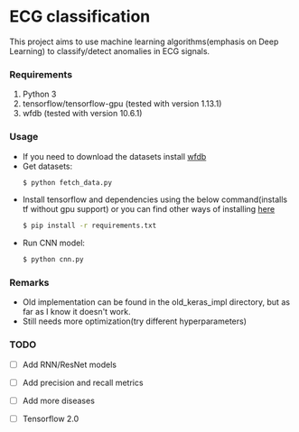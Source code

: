 # ECG classification
This project aims to use machine learning algorithms(emphasis on Deep Learning) to classify/detect anomalies in ECG signals.

### Requirements
1. Python 3
2. tensorflow/tensorflow-gpu (tested with version 1.13.1)
3. wfdb (tested with version 10.6.1)

### Usage
 - If you need to download the datasets install [wfdb](https://www.physionet.org/physiotools/wfdb.shtml)
 - Get datasets:
    ```sh
    $ python fetch_data.py
    ```
 - Install tensorflow and dependencies using the below command(installs tf without gpu support) or you can find other ways of installing [here](https://www.tensorflow.org/install/)
    ```sh
    $ pip install -r requirements.txt
    ```
 - Run CNN model:
    ```sh
    $ python cnn.py
    ```

### Remarks
* Old implementation can be found in the old_keras_impl directory, but as far as I know it doesn't work.
* Still needs more optimization(try different hyperparameters)


### TODO
- [ ] Add RNN/ResNet models
- [ ] Add precision and recall metrics
- [ ] Add more diseases
- [ ] Tensorflow 2.0

